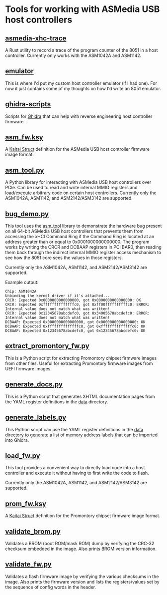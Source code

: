 # Tools for working with ASMedia USB host controllers


## [asmedia-xhc-trace](asmedia-xhc-trace)

A Rust utility to record a trace of the program counter of the 8051 in a host
controller. Currently only works with the ASM1042A and ASM1142.


## [emulator](emulator)

This is where I'd put my custom host controller emulator (if I had one). For now
it just contains some of my thoughts on how I'd write an 8051 emulator.


## [ghidra-scripts](ghidra-scripts)

Scripts for [Ghidra][ghidra] that can help with reverse engineering host
controller firmware.


## [asm\_fw.ksy](asm_fw.ksy)

A [Kaitai Struct][kaitai] definition for the ASMedia USB host controller
firmware image format.


## [asm\_tool.py](asm_tool.py)

A Python library for interacting with ASMedia USB host controllers over PCIe.
Can be used to read and write internal MMIO registers and load/execute arbitrary
code on certain host controllers. Currently only the ASM1042A, ASM1142, and
ASM2142/ASM3142 are supported.


## [bug\_demo.py](bug_demo.py)

This tool uses the [asm\_tool](asm_tool.py) library to demonstrate the hardware
bug present on all 64-bit ASMedia USB host controllers that prevents them from
accessing the xHCI Command Ring if the Command Ring is located at an address
greater than or equal to 0x0001000000000000. The program works by writing the
CRCR and DCBAAP registers in PCI BAR0, then reading them back through the
indirect internal MMIO register access mechanism to see how the 8051 core sees
the values in those registers.

Currently only the ASM1042A, ASM1142, and ASM2142/ASM3142 are supported.

Example output:

```
Chip: ASM1042A
Unbinding the kernel driver if it's attached...
CRCR: Expected 0x0000000000000000, got 0x0000000000000000: OK
CRCR: Expected 0xffffffffffffffc0, got 0xff00ffffffffffc0: ERROR: Internal value does not match what was written!
CRCR: Expected 0x12345678abcdefc0, got 0x34005678abcdefc0: ERROR: Internal value does not match what was written!
DCBAAP: Expected 0x0000000000000000, got 0x0000000000000000: OK
DCBAAP: Expected 0xffffffffffffffc0, got 0xffffffffffffffc0: OK
DCBAAP: Expected 0x12345678abcdefc0, got 0x12345678abcdefc0: OK
```


## [extract\_promontory\_fw.py](extract_promontory_fw.py)

This is a Python script for extracting Promontory chipset firmware images from
other files. Useful for extracting Promontory firmware images from UEFI
firmware images.


## [generate\_docs.py](generate_docs.py)

This is a Python script that generates XHTML documentation pages from the YAML
register definitions in the [data][data] directory.


## [generate\_labels.py](generate_labels.py)

This Python script can use the YAML register definitions in the [data][data]
directory to generate a list of memory address labels that can be imported into
Ghidra.


## [load\_fw.py](load_fw.py)

This tool provides a convenient way to directly load code into a host controller
and execute it without having to first write the code to flash.

Currently only the ASM1042A, ASM1142, and ASM2142/ASM3142 are supported.


## [prom\_fw.ksy](prom_fw.ksy)

A [Kaitai Struct][kaitai] definition for the Promontory chipset firmware image
format.


## [validate\_brom.py](validate_brom.py)

Validates a BROM (boot ROM/mask ROM) dump by verifying the CRC-32 checksum
embedded in the image. Also prints BROM version information.


## [validate\_fw.py](validate_fw.py)

Validates a flash firmware image by verifying the various checksums in the
image. Also prints the firmware version and lists the registers/values set by
the sequence of config words in the header.


[ghidra]: https://ghidra-sre.org/
[kaitai]: https://kaitai.io/
[data]: ../data
